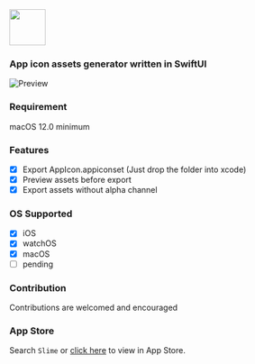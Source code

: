 <img src="https://user-images.githubusercontent.com/20198012/142772870-e2106600-e49f-4498-bd26-b635ceb1c671.png" height=64>

### App icon assets generator written in SwiftUI

![Preview](https://user-images.githubusercontent.com/20198012/143677189-c13cc444-5e2c-4342-9e22-27a7bff64915.png)

### Requirement
macOS 12.0 minimum

### Features
- [x] Export AppIcon.appiconset (Just drop the folder into xcode)
- [x] Preview assets before export
- [x] Export assets without alpha channel

### OS Supported
- [x] iOS
- [x] watchOS
- [x] macOS
- [ ] pending

### Contribution
Contributions are welcomed and encouraged

### App Store
Search `Slime` or [click here](https://apps.apple.com/cn/app/slime-assets-maker/id1596648022) to view in App Store.
